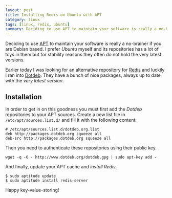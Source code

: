 ```yaml
---
layout: post
title: Installing Redis on Ubuntu with APT
category: linux
tags: [linux, redis, ubuntu]
summary: Deciding to use APT to maintain your software is really a no-brainer if you are Debian based. I prefer Ubuntu myself and its repositories has a lot of toys in them but for stability reasons they often do not hold the very latest versions.
---
```

Deciding to use [APT](http://en.wikipedia.org/wiki/Advanced_Packaging_Tool) to maintain your software is really a no-brainer if you are Debian based. I prefer *Ubuntu* myself and its repositories has a lot of toys in them but for stability reasons they often do not hold the very latest versions.

Earlier today I was looking for an alternative repository for [Redis](http://redis.io/) and luckily I ran into [Dotdeb](http://www.dotdeb.org/). They have a bunch of nice packages, always up to date with the *very latest version*.

## Installation

In order to get in on this goodness you must first add the _Dotdeb_ repositories to your APT sources. Create a new list file in `/etc/apt/sources.list.d/` and fill it with the following content.

    # /etc/apt/sources.list.d/dotdeb.org.list
    deb http://packages.dotdeb.org squeeze all
    deb-src http://packages.dotdeb.org squeeze all

Then you need to authenticate these repositories using their public key.

    wget -q -O - http://www.dotdeb.org/dotdeb.gpg | sudo apt-key add -

And finally, update your APT cache and *install Redis*.

    $ sudo aptitude update
    $ sudo aptitude install redis-server

Happy key-value-storing!
